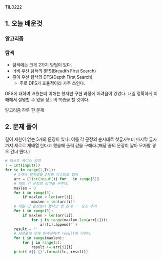 TIL0222

## 1. 오늘 배운것

### 알고리즘

### 탐색

- 탐색에는 크게 2가지 방법이 있다.
- 너비 우선 탐색의 BFS(Breadth First Search)
- 깊이 우선 탐색의 DFS(Depth First Search)
  - 주로 DFS가 효율적이라 자주 쓰인다.

DFS에 대하여 배웠는데 이해는 했지만 구현 과정에 어려움이 있었다. 내일 정확하게 이해해서 설명할 수 있을 정도의 학습을 할 것이다.



알고리즘 하루 한 문제

## 2. 문제 풀이

길이 제한이 없는 5개의 문장이 있다. 이를 각 문장의 순서대로 첫글자부터 마지막 글자 까지 세로로 재배열 한다고 했을때 출력 값을 구해라.(해당 줄의 문장이 짧아 모자랄 경우 건너 뛴다.)

``````python
# 테스트 케이스 입력
T = int(input())
for tc in range(1,T+1):
    # 5개의 문자열을 2차원 리스트로 입력
    arr = [list(input()) for _ in range(5)]
    # 제일 긴 문장의 길이를 구한다.
    maxlen = 0
    for i in range(5):
        if maxlen < len(arr[i]):
            maxlen = len(arr[i])
    # 제일 긴 문장보다 짧다면 빈 칸에 '' 요소 추가
    for i in range(5):
        if maxlen > len(arr[i]):
            for j in range(maxlen-len(arr[i])):
                arr[i].append('')
    result = ''
    # 세로줄에 맞게 인덱싱하여 result에 더한다.
    for i in range(maxlen):
        for j in range(5):
            result += arr[j][i]
    print('#{} {}'.format(tc, result))
``````



